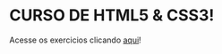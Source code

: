 # CURSO DE HTML5 & CSS3!

Acesse os exercicios clicando <a href="https://felipemarquess.github.io/curso-em-video---HTML5-CSS3/index.html" rel="external" target="_blank">aqui</a>!